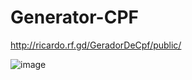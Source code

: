 # Generator-CPF
 
 http://ricardo.rf.gd/GeradorDeCpf/public/
 
![image](https://user-images.githubusercontent.com/79026025/124532519-1ab22b00-dde7-11eb-8fca-13d8cd79a84d.png)
